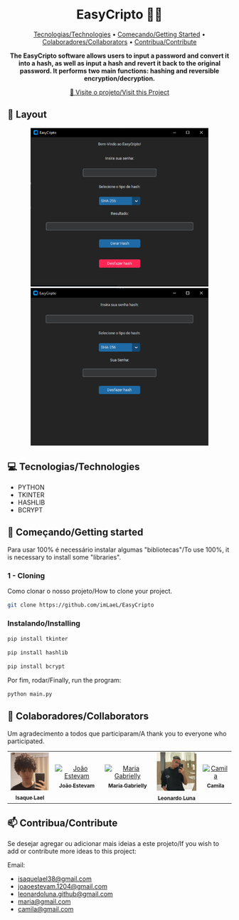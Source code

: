 <h1 align="center" style="font-weight: bold;">EasyCripto 👨‍💻</h1>

<p align="center">
 <a href="#tech">Tecnologias/Technologies</a> • 
 <a href="#started">Começando/Getting Started</a> • 
  <a href="#colab">Colaboradores/Collaborators</a> •
 <a href="#contribute">Contribua/Contribute</a>
</p>

<p align="center">
    <b>The EasyCripto software allows users to input a password and convert it into a hash, as well as input a hash and revert it back to the original password. It performs two main functions: hashing and reversible encryption/decryption.</b>
</p>

<p align="center">
     <a href="https://github.com/imLaeL/EasyCripto">📱 Visite o projeto/Visit this Project</a>
</p>

<h2 id="layout">🎨 Layout</h2>

<p align="center">
    <img src="/img/Tela-1.png" alt="Gerar Hash" width="400px">
    <img src="/img/Tela-2.png" alt="Desfazer Hash" width="400px">
</p>

<h2 id="technologies">💻 Tecnologias/Technologies</h2>

- PYTHON
- TKINTER
- HASHLIB
- BCRYPT

<h2 id="started">🚀 Começando/Getting started</h2>

Para usar 100% é necessário instalar algumas "bibliotecas"/To use 100%, it is necessary to install some "libraries".

<h3>1 - Cloning</h3>

Como clonar o nosso projeto/How to clone your project.

```bash
git clone https://github.com/imLaeL/EasyCripto
```

<h3>Instalando/Installing</h3>

```bash
pip install tkinter
```
```bash
pip install hashlib
```
```bash
pip install bcrypt
```

Por fim, rodar/Finally, run the program:

```bash
python main.py
```

<h2 id="colab">🤝 Colaboradores/Collaborators</h2>

Um agradecimento a todos que participaram/A thank you to everyone who participated.

<table>
  <tr>
    <td align="center">
      <a href="https://github.com/imLaeL">
        <img src="/img/Isaque.jpeg" width="100px;" alt="Isaque Lael"/><br>
        <sub>
          <b>Isaque Lael</b>
        </sub>
      </a>
    </td>
    <td align="center">
      <a href="https://github.com/JoaoEstevam01">
        <img src="/img/João.jpeg" width="100px;" alt="João Estevam"/><br>
        <sub>
          <b>João Estevam</b>
        </sub>
      </a>
    </td>
    <td align="center">
      <a href="https://github.com/Rosesfox">
        <img src="Maria Gabrielly" width="100px;" alt="Maria Gabrielly"/><br>
        <sub>
          <b>Maria Gabrielly</b>
        </sub>
      </a>
    </td>
      <td align="center">
      <a href="https://github.com/LeoLuna307">
        <img src="/img/Leo.jpeg" width="100px;" alt="Leo Luna"/><br>
        <sub>
          <b>Leonardo Luna</b>
        </sub>
      </a>
    </td>
      <td align="center">
      <a href="#">
        <img src="Camila" width="100px;" alt="Camila"/><br>
        <sub>
          <b>Camila</b>
        </sub>
      </a>
    </td>
  </tr>
</table>

<h2 id="contribute">📫 Contribua/Contribute</h2>

Se desejar agregar ou adicionar mais ideias a este projeto/If you wish to add or contribute more ideas to this project:

Email: 
- isaquelael38@gmail.com
- joaoestevam.1204@gmail.com
- leonardoluna.github@gmail.com
- maria@gmail.com
- camila@gmail.com
